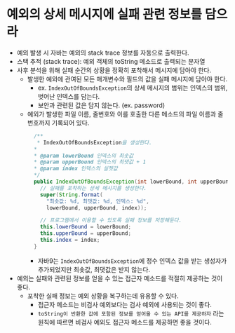# 예외의 상세 메시지에 실패 관련 정보를 담으라
- 예외 발생 시 자바는 예외의 stack trace 정보를 자동으로 출력한다.
- 스택 추적 (stack trace): 예외 객체의 toString 메소드로 출력되는 문자열
- 사후 분석을 위해 실패 순간의 상황을 정확히 포착해서 메시지에 담아야 한다.
  - 발생한 예외에 관여된 모든 매개변수와 필드의 값을 실패 메시지에 담아야 한다.
    - ex. `IndexOutOfBoundsException`의 상세 메시지의 범위는 인덱스의 범위, 벗어난 인덱스를 담는다.
    - 보안과 관련된 값은 담지 않는다. (ex. password)
  - 예외가 발생한 파일 이름, 줄번호와 이를 호출한 다른 메소드의 파일 이름과 줄번호까지 기록되어 있다.
    ```java
      /**
       * IndexOutOfBoundsException을 생성한다.
      * 
      * @param lowerBound 인덱스의 최솟값
      * @param upperBound 인덱스의 최댓값 + 1
      * @param index 인덱스의 실젯값
      */
      public IndexOutOfBoundsException(int lowerBound, int upperBound, int index) {
        // 실패를 포착하는 상세 메시지를 생성한다.
        super(String.format(
          "최솟값: %d, 최댓값: %d, 인덱스: %d",
          lowerBound, upperBound, index));

        // 프로그램에서 이용할 수 있도록 실패 정보를 저장해둔다.
        this.lowerBound = lowerBound;
        this.upperBound = upperBound;
        this.index = index;
      }
    ```
    - 자바9는 `IndexOutOfBoundsException`에 정수 인덱스 값을 받는 생성자가 추가되었지만 최솟값, 최댓값은 받지 않는다.
- 예외는 실패와 관련된 정보를 얻을 수 있는 접근자 메소드를 적절히 제공하는 것이 좋다.
  - 포착한 실패 정보는 예외 상황을 복구하는데 유용할 수 있다.
    - 접근자 메소드는 비검사 예외보다는 검사 예외에 사용되는 것이 좋다.
    - `toString이 반환한 값에 포함된 정보를 얻어올 수 있는 API를 제공하자` 라는 원칙에 따르면 비검사 예외도 접근자 메소드를 제공하면 좋을 것이다.
